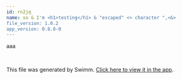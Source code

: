 ```yaml
---
id: rn2jq
name: so & I'm <h1>testing</h1> & "escaped" <> character ",<&>
file_version: 1.0.2
app_version: 0.8.8-0
---
```


aaa

<br/>

This file was generated by Swimm. [Click here to view it in the app](https://swimm-web-app.web.app/repos/Z2l0aHViJTNBJTNBdGVzdC1naXRodWItYXBwJTNBJTNBc3dpbW1pbw==/docs/rn2jq).